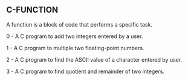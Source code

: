 C-FUNCTION
----------

A function is a block of code that performs a specific task.

0 - A C program to add two integers entered by a user.

1 - A C program to multiple two floating-point numbers.

2 - A C program to find the ASCII value of a character entered by user.

3 - A C program to find quotient and remainder of two integers.
